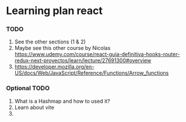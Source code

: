 # Learning plan react

### TODO

1. See the other sections (1 & 2)
2. Maybe see this other course by Nicolas https://www.udemy.com/course/react-guia-definitiva-hooks-router-redux-next-proyectos/learn/lecture/27691300#overview
3. https://developer.mozilla.org/en-US/docs/Web/JavaScript/Reference/Functions/Arrow_functions

### Optional TODO

1. What is a Hashmap and how to used it?
2. Learn about vite
3.
